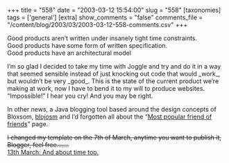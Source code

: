 +++
title = "558"
date = "2003-03-12 15:54:00"
slug = "558"
[taxonomies]
tags = ['general']
[extra]
show_comments = "false"
comments_file = "/content/blog/2003/03/2003-03-12-558-comments.csv"
+++

Good products aren’t written under insanely tight time constraints.  
Good products have some form of written specification.  
Good products have an architectural model

I’m so glad I decided to take my time with Joggle and try and do it in a way that seemed sensible instead of just knocking out code that would \_work\_, but wouldn’t be very \_good\_. This is the state of the current product we’re making at work, now I have to bend it to my will to produce websites. “Impossible!” I hear you cry! And you may be right.

In other news, a Java blogging tool based around the design concepts of Bloxsom, [blojosm](http://blojsom.sourceforge.net/) and I’d forgotten all about the “[Most popular friend of friends](http://paulbaranowski.dyndns.org:1000/foaf/)” page.

<del>I changed my template on the 7th of March, anytime you want to publish it, Blogger, feel free…….</del>  
<ins>13th March: And about time too.</ins>
